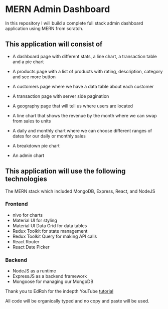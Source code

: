 # MERN Admin Dashboard

In this repository I will build a complete full stack admin dashboard application using MERN from scratch.

## This application will consist of

* A dashboard page with different stats, a line chart, a transaction table and a pie chart
* A products page with a list of products with rating, description, category and see more button
* A customers page where we have a data table about each customer
* A transaction page with server side pagination
* A geography page that will tell us where users are located

* A line chart that shows the revenue by the month where we can swap from sales to units
* A daily and monthly chart where we can choose different ranges of dates for our daily or monthly sales
* A breakdown pie chart
* An admin chart

## This application will use the following technologies

The MERN stack which included MongoDB, Express, React, and NodeJS

### Frontend

* nivo for charts
* Material UI for styling
* Material UI Data Grid for data tables
* Redux Toolkit for state management
* Redux Toolkit Query for making API calls
* React Router
* React Date Picker

### Backend

* NodeJS as a runtime
* ExpressJS as a backend framework
* Mongoose for managing our MongoDB

Thank you to EdRoh for the indepth YouTube [tutorial](https://www.youtube.com/watch?v=0cPCMIuDk2I)

All code will be organically typed and no copy and paste will be used.
